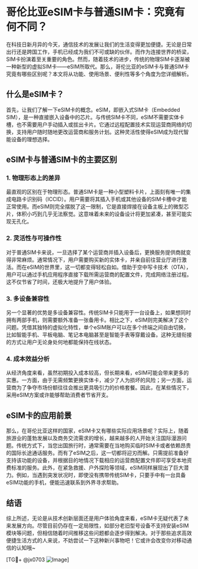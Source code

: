 # 哥伦比亚eSIM卡与普通SIM卡：究竟有何不同？

在科技日新月异的今天，通信技术的发展让我们的生活变得更加便捷。无论是日常出行还是跨国工作，手机已经成为我们不可或缺的伙伴。而作为连接世界的桥梁，SIM卡扮演着至关重要的角色。然而，随着技术的进步，传统的物理SIM卡逐渐被一种新型的虚拟SIM卡——eSIM所取代。那么，哥伦比亚的eSIM卡与普通SIM卡究竟有哪些区别呢？本文将从功能、使用场景、便利性等多个角度为您详细解析。

## 什么是eSIM卡？

首先，让我们了解一下eSIM卡的概念。eSIM，即嵌入式SIM卡（Embedded SIM），是一种直接嵌入设备中的芯片。与传统SIM卡不同，eSIM不需要实体卡槽，也不需要用户手动插入或拔出卡片。它通过远程配置技术实现运营商网络的切换，支持用户随时随地更改运营商和服务计划。这种灵活性使得eSIM成为现代智能设备的理想选择。

## eSIM卡与普通SIM卡的主要区别

### 1. 物理形态上的差异

最直观的区别在于物理形态。普通SIM卡是一种小型塑料卡片，上面刻有唯一的集成电路卡识别码（ICCID）。用户需要将其插入手机或其他设备的SIM卡槽中才能正常使用。而eSIM则完全摆脱了这一限制，它是直接焊接在设备主板上的微型芯片，体积小巧到几乎无法察觉。这意味着未来的设备设计将更加紧凑，甚至可能实现无孔化。

### 2. 灵活性与可操作性

对于普通SIM卡来说，一旦选择了某个运营商并插入设备后，更换服务提供商就变得非常麻烦。通常情况下，用户需要购买新的实体卡，并亲自前往营业厅进行激活。而在eSIM的世界里，这一切都变得轻松自如。借助于空中写卡技术（OTA），用户可以通过手机应用程序直接下载所需运营商的配置文件，完成网络注册过程。这不仅节省了时间，还极大地提升了用户体验。

### 3. 多设备兼容性

另一个显著的优势是多设备兼容性。传统SIM卡只能用于一台设备上，如果想同时拥有两部手机，则需要额外准备一张备用卡。相比之下，eSIM则完美解决了这个问题。凭借其独特的虚拟化特性，单个eSIM账户可以在多个终端之间自由切换，比如智能手机、平板电脑、笔记本电脑甚至是智能手表等穿戴设备。这种无缝衔接的方式让用户无论身处何地都能保持在线状态。

### 4. 成本效益分析

从经济角度来看，虽然初期投入成本较高，但长期来看，eSIM可能会带来更多的实惠。一方面，由于无需频繁更换实体卡，减少了人为损坏的风险；另一方面，运营商为了争夺市场份额往往会推出更具吸引力的价格套餐。因此，在某些情况下，采用eSIM方案或许能够帮助消费者节省开支。

## eSIM卡的应用前景

那么，在哥伦比亚这样的国家，eSIM卡又有哪些实际应用场景呢？实际上，随着旅游业的蓬勃发展以及商务交流需求的增长，越来越多的人开始关注国际漫游问题。传统方式下，当您出国旅行时，通常需要在当地购买临时SIM卡或者依赖昂贵的国际长途通话服务。而有了eSIM之后，这一切都将迎刃而解。只需提前准备好支持该功能的设备，并根据目的地情况下载相应的运营商配置文件即可享受本地资费标准的服务。此外，在紧急救援、户外探险等领域，eSIM同样展现出了巨大潜力。例如，当遇到突发状况时，即使没有携带传统SIM卡，只要手中有一台具备eSIM功能的手机，便能迅速联系到外界寻求帮助。

## 结语

综上所述，无论是从技术创新层面还是用户体验角度来看，eSIM卡无疑代表了未来发展方向。尽管目前仍存在一定局限性，如部分老旧型号设备不支持安装eSIM模块等问题，但相信随着时间推移这些问题都会逐步得到解决。对于那些追求高效便捷生活方式的人来说，不妨尝试一下这种新兴事物吧！它或许会改变你对移动通信的认知哦~

[TG💪+ @jx0703 ![Image](https://github.com/user-attachments/assets/dbca1d08-cadb-493c-b0ec-ad6f7a83f270)]